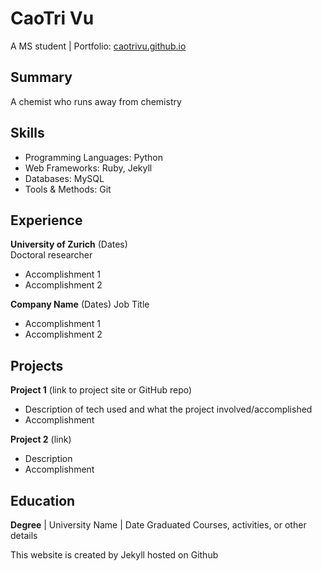 # CaoTri Vu
A MS student | Portfolio: [caotrivu.github.io](https://caotrivu.github.io)

## Summary
A chemist who runs away from chemistry

## Skills
- Programming Languages: Python
- Web Frameworks: Ruby, Jekyll
- Databases: MySQL
- Tools & Methods: Git

## Experience
**University of Zurich** (Dates)   
Doctoral researcher
- Accomplishment 1
- Accomplishment 2  

**Company Name** (Dates)
Job Title
- Accomplishment 1
- Accomplishment 2

## Projects
**Project 1** (link to project site or GitHub repo)  
- Description of tech used and what the project involved/accomplished
- Accomplishment 

**Project 2** (link)
- Description 
- Accomplishment

## Education
**Degree** | University Name | Date Graduated
Courses, activities, or other details

This website is created by Jekyll hosted on Github

